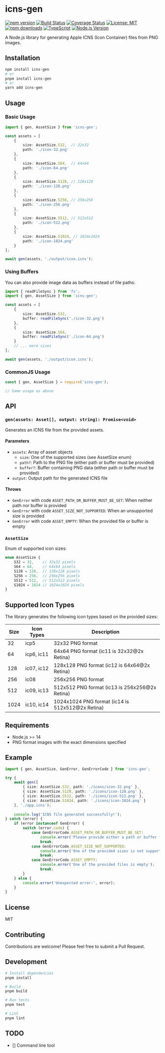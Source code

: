 # icns-gen

[![npm version](https://img.shields.io/npm/v/icns-gen.svg)](https://www.npmjs.com/package/icns-gen)
[![Build Status](https://github.com/whyun-pages/icns-gen/actions/workflows/ci.yml/badge.svg)](https://github.com/whyun-pages/icns-gen/actions/workflows/ci.yml)
[![Coverage Status](https://coveralls.io/repos/github/whyun-pages/icns-gen/badge.svg?branch=main)](https://coveralls.io/github/whyun-pages/icns-gen?branch=main)
[![License: MIT](https://img.shields.io/badge/License-MIT-yellow.svg)](https://opensource.org/licenses/MIT)
[![npm downloads](https://img.shields.io/npm/dm/icns-gen.svg)](https://www.npmjs.com/package/icns-gen)
[![TypeScript](https://img.shields.io/badge/TypeScript-Ready-blue.svg)](https://www.typescriptlang.org/)
[![Node.js Version](https://img.shields.io/node/v/icns-gen.svg)](https://nodejs.org)

A Node.js library for generating Apple ICNS (Icon Container) files from PNG images.

## Installation

```bash
npm install icns-gen
# or
pnpm install icns-gen
# or
yarn add icns-gen
```

## Usage

### Basic Usage

```typescript
import { gen, AssetSize } from 'icns-gen';

const assets = [
    {
        size: AssetSize.S32,  // 32x32
        path: './icon-32.png'
    },
    {
        size: AssetSize.S64,  // 64x64
        path: './icon-64.png'
    },
    {
        size: AssetSize.S128, // 128x128
        path: './icon-128.png'
    },
    {
        size: AssetSize.S256, // 256x256
        path: './icon-256.png'
    },
    {
        size: AssetSize.S512, // 512x512
        path: './icon-512.png'
    },
    {
        size: AssetSize.S1024, // 1024x1024
        path: './icon-1024.png'
    }
];

await gen(assets, './output/icon.icns');
```

### Using Buffers

You can also provide image data as buffers instead of file paths:

```typescript
import { readFileSync } from 'fs';
import { gen, AssetSize } from 'icns-gen';

const assets = [
    {
        size: AssetSize.S32,
        buffer: readFileSync('./icon-32.png')
    },
    {
        size: AssetSize.S64,
        buffer: readFileSync('./icon-64.png')
    }
    // ... more sizes
];

await gen(assets, './output/icon.icns');
```

### CommonJS Usage

```javascript
const { gen, AssetSize } = require('icns-gen');

// Same usage as above
```

## API

### `gen(assets: Asset[], output: string): Promise<void>`

Generates an ICNS file from the provided assets.

#### Parameters

- `assets`: Array of asset objects
  - `size`: One of the supported sizes (see AssetSize enum)
  - `path?`: Path to the PNG file (either path or buffer must be provided)
  - `buffer?`: Buffer containing PNG data (either path or buffer must be provided)
- `output`: Output path for the generated ICNS file

#### Throws

- `GenError` with code `ASSET_PATH_OR_BUFFER_MUST_BE_SET`: When neither path nor buffer is provided
- `GenError` with code `ASSET_SIZE_NOT_SUPPORTED`: When an unsupported size is provided
- `GenError` with code `ASSET_EMPTY`: When the provided file or buffer is empty

### `AssetSize`

Enum of supported icon sizes:

```typescript
enum AssetSize {
    S32 = 32,    // 32x32 pixels
    S64 = 64,    // 64x64 pixels
    S128 = 128,  // 128x128 pixels
    S256 = 256,  // 256x256 pixels
    S512 = 512,  // 512x512 pixels
    S1024 = 1024 // 1024x1024 pixels
}
```

## Supported Icon Types

The library generates the following icon types based on the provided sizes:

| Size | Icon Types | Description |
|------|------------|-------------|
| 32   | icp5       | 32x32 PNG format |
| 64   | icp6, ic11 | 64x64 PNG format (ic11 is 32x32@2x Retina) |
| 128  | ic07, ic12 | 128x128 PNG format (ic12 is 64x64@2x Retina) |
| 256  | ic08       | 256x256 PNG format |
| 512  | ic09, ic13 | 512x512 PNG format (ic13 is 256x256@2x Retina) |
| 1024 | ic10, ic14 | 1024x1024 PNG format (ic14 is 512x512@2x Retina) |

## Requirements

- Node.js >= 14
- PNG format images with the exact dimensions specified

## Example

```typescript
import { gen, AssetSize, GenError, GenErrorCode } from 'icns-gen';

try {
    await gen([
        { size: AssetSize.S32, path: './icons/icon-32.png' },
        { size: AssetSize.S128, path: './icons/icon-128.png' },
        { size: AssetSize.S512, path: './icons/icon-512.png' },
        { size: AssetSize.S1024, path: './icons/icon-1024.png' }
    ], './app.icns');
    
    console.log('ICNS file generated successfully!');
} catch (error) {
    if (error instanceof GenError) {
        switch (error.code) {
            case GenErrorCode.ASSET_PATH_OR_BUFFER_MUST_BE_SET:
                console.error('Please provide either a path or buffer for each asset');
                break;
            case GenErrorCode.ASSET_SIZE_NOT_SUPPORTED:
                console.error('One of the provided sizes is not supported');
                break;
            case GenErrorCode.ASSET_EMPTY:
                console.error('One of the provided files is empty');
                break;
        }
    } else {
        console.error('Unexpected error:', error);
    }
}
```

## License

MIT

## Contributing

Contributions are welcome! Please feel free to submit a Pull Request.

## Development

```bash
# Install dependencies
pnpm install

# Build
pnpm build

# Run tests
pnpm test

# Lint
pnpm lint
```

## TODO
- [] Command line tool

